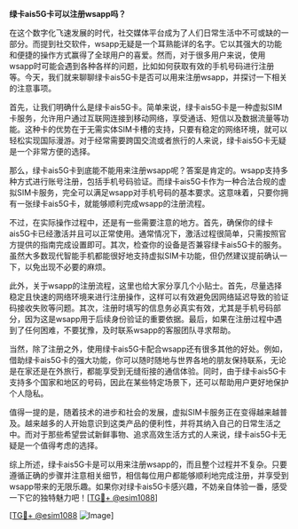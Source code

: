 **绿卡ais5G卡可以注册wsapp吗？**

在这个数字化飞速发展的时代，社交媒体平台成为了人们日常生活中不可或缺的一部分。而提到社交软件，wsapp无疑是一个耳熟能详的名字。它以其强大的功能和便捷的操作方式赢得了全球用户的喜爱。然而，对于很多用户来说，使用wsapp时可能会遇到各种各样的问题，比如如何获取有效的手机号码进行注册等。今天，我们就来聊聊绿卡ais5G卡是否可以用来注册wsapp，并探讨一下相关的注意事项。

首先，让我们明确什么是绿卡ais5G卡。简单来说，绿卡ais5G卡是一种虚拟SIM卡服务，允许用户通过互联网连接到移动网络，享受通话、短信以及数据流量等功能。这种卡的优势在于无需实体SIM卡槽的支持，只要有稳定的网络环境，就可以轻松实现国际漫游。对于经常需要跨国交流或者旅行的人来说，绿卡ais5G卡无疑是一个非常方便的选择。

那么，绿卡ais5G卡到底能不能用来注册wsapp呢？答案是肯定的。wsapp支持多种方式进行账号注册，包括手机号码验证。而绿卡ais5G卡作为一种合法合规的虚拟SIM卡服务，完全可以满足wsapp对手机号码的基本要求。这意味着，只要你拥有一张绿卡ais5G卡，就能够顺利完成wsapp的注册流程。

不过，在实际操作过程中，还是有一些需要注意的地方。首先，确保你的绿卡ais5G卡已经激活并且可以正常使用。通常情况下，激活过程很简单，只需按照官方提供的指南完成设置即可。其次，检查你的设备是否兼容绿卡ais5G卡的服务。虽然大多数现代智能手机都能很好地支持虚拟SIM卡功能，但仍然建议提前确认一下，以免出现不必要的麻烦。

此外，关于wsapp的注册流程，这里也给大家分享几个小贴士。首先，尽量选择稳定且快速的网络环境来进行注册操作，这样可以有效避免因网络延迟导致的验证码接收失败等问题。其次，注册时填写的信息务必真实有效，尤其是手机号码部分，因为这是wsapp用于后续身份验证的重要依据。最后，如果在注册过程中遇到了任何困难，不要犹豫，及时联系wsapp的客服团队寻求帮助。

当然，除了注册之外，使用绿卡ais5G卡配合wsapp还有很多其他的好处。例如，借助绿卡ais5G卡的强大功能，你可以随时随地与世界各地的朋友保持联系，无论是在家还是在外旅行，都能享受到无缝衔接的通信体验。同时，由于绿卡ais5G卡支持多个国家和地区的号码，因此在某些特定场景下，还可以帮助用户更好地保护个人隐私。

值得一提的是，随着技术的进步和社会的发展，虚拟SIM卡服务正在变得越来越普及。越来越多的人开始意识到这类产品的便利性，并将其纳入自己的日常生活之中。而对于那些希望尝试新鲜事物、追求高效生活方式的人来说，绿卡ais5G卡无疑是一个值得考虑的选择。

综上所述，绿卡ais5G卡是可以用来注册wsapp的，而且整个过程并不复杂。只要遵循正确的步骤并注意相关细节，相信每位用户都能够顺利地完成注册，并享受到wsapp带来的无限乐趣。如果你对绿卡ais5G卡感兴趣，不妨亲自体验一番，感受一下它的独特魅力吧！[[TG💪+ @esim1088](https://t.me/s/esim1088)]

[[TG💪+ @esim1088](https://t.me/s/esim1088) ![Image](https://i.postimg.cc/4NQfJmqS/Snipaste-2025-05-13-00-14-12.png)]